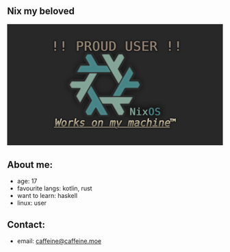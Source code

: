 ## Nix my beloved
[![ALERT](https://raw.githubusercontent.com/caffeine01/caffeine01/refs/heads/main/ALERT.png)](https://caffeine.moe/)

## About me:
- age: 17
- favourite langs: kotlin, rust
- want to learn: haskell
- linux: user

## Contact:
- email: caffeine@caffeine.moe
